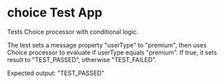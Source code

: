 # choice Test App

Tests Choice processor with conditional logic.

The test sets a message property "userType" to "premium", then uses Choice processor to evaluate if userType equals "premium". If true, it sets result to "TEST_PASSED", otherwise "TEST_FAILED".

Expected output: "TEST_PASSED"